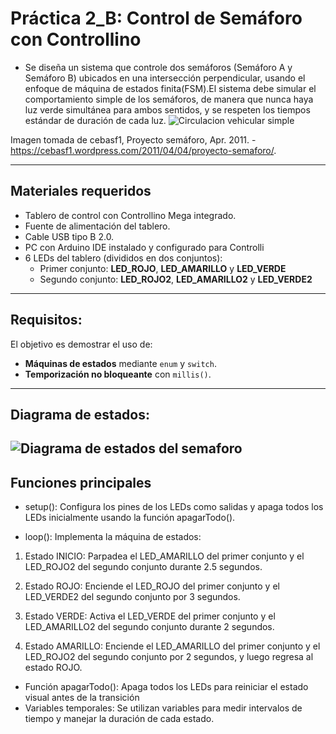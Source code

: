 # Práctica 2_B: Control de Semáforo con Controllino 

-  Se diseña un sistema que controle dos semáforos (Semáforo A y Semáforo B) ubicados en una intersección perpendicular, usando el enfoque de máquina de estados finita(FSM).El sistema debe simular el comportamiento simple de los semáforos, de manera que nunca haya luz verde simultánea para ambos sentidos, y se respeten los tiempos estándar de duración  de cada luz.
![Circulacion vehicular simple ](image.png)


Imagen tomada de cebasf1, Proyecto semáforo, Apr. 2011. 
-https://cebasf1.wordpress.com/2011/04/04/proyecto-semaforo/.

---
## Materiales requeridos
- Tablero de control con Controllino Mega integrado.
- Fuente de alimentación del tablero.
- Cable USB tipo B 2.0.
- PC con Arduino IDE instalado y configurado para Controlli
- 6 LEDs del tablero (divididos en dos conjuntos):
  - Primer conjunto: **LED_ROJO**, **LED_AMARILLO** y **LED_VERDE**
  - Segundo conjunto: **LED_ROJO2**, **LED_AMARILLO2** y **LED_VERDE2**
---
## Requisitos:

El objetivo es demostrar el uso de:
- **Máquinas de estados** mediante `enum` y `switch`.
- **Temporización no bloqueante** con `millis()`.
---
## Diagrama de estados:
![Diagrama de estados del semaforo ](semaforo_estados.png)
---
## Funciones principales
- setup():
Configura los pines de los LEDs como salidas y apaga todos los LEDs inicialmente usando la función apagarTodo().

- loop():
Implementa la máquina de estados:

1. Estado INICIO:
Parpadea el LED_AMARILLO del primer conjunto y el LED_ROJO2 del segundo conjunto durante 2.5 segundos.

2. Estado ROJO:
Enciende el LED_ROJO del primer conjunto y el LED_VERDE2 del segundo conjunto por 3 segundos.

3. Estado VERDE:
Activa el LED_VERDE del primer conjunto y el LED_AMARILLO2 del segundo conjunto durante 2 segundos.

3. Estado AMARILLO:
Enciende el LED_AMARILLO del primer conjunto y el LED_ROJO2 del segundo conjunto por 2 segundos, y luego regresa al estado ROJO.

- Función apagarTodo():
Apaga todos los LEDs para reiniciar el estado visual antes de la transición
- Variables temporales:
Se utilizan variables para medir intervalos de tiempo y manejar la duración de cada estado.
